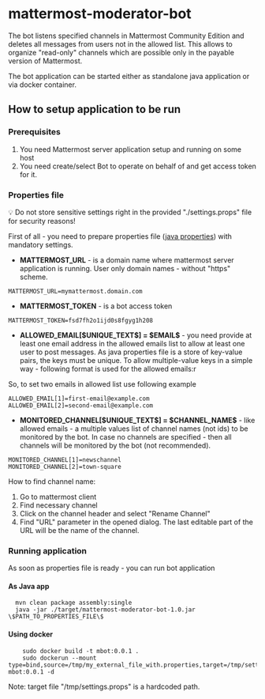 # mattermost-moderator-bot
The bot listens specified channels in Mattermost Community Edition and deletes all messages from users not in the allowed list.
This allows to organize "read-only" channels which are possible only in the payable version of Mattermost.

The bot application can be started either as standalone java application or via docker container.

## How to setup application to be run
### Prerequisites
1. You need Mattermost server application setup and running on some host
2. You need create/select Bot to operate on behalf of and get access token for it.

### Properties file
&#x1F4A1; Do not store sensitive settings right in the provided "./settings.props" file for security reasons!

First of all - you need to prepare properties file ([java properties](https://en.wikipedia.org/wiki/.properties)) with mandatory settings.
* **MATTERMOST_URL** - is a domain name where mattermost server application is running. User only domain names - without "https" scheme.
```properties
MATTERMOST_URL=mymattermost.domain.com
```
* **MATTERMOST_TOKEN** - is a bot access token
```properties
MATTERMOST_TOKEN=fsd7fh2o1ijd0s8fgyg1h208
```
* **ALLOWED_EMAIL[\$UNIQUE_TEXT\$] = \$EMAIL\$** - you need provide at least one email address in the allowed emails list to allow at least one user to post messages.
As java properties file is a store of key-value pairs, the keys must be unique. To allow multiple-value keys in 
a simple way - following format is used for the allowed emails:r

So, to set two emails in allowed list use following example
```properties
ALLOWED_EMAIL[1]=first-email@example.com
ALLOWED_EMAIL[2]=second-email@example.com
```
* **MONITORED_CHANNEL[\$UNIQUE_TEXT\$] = \$CHANNEL_NAME\$** - like allowed emails - a multiple values list of channel names (not ids) to be monitored by the bot.
In case no channels are specified - then all channels will be monitored by the bot (not recommended).
```properties
MONITORED_CHANNEL[1]=newschannel
MONITORED_CHANNEL[2]=town-square
```

How to find channel name:
1. Go to mattermost client
2. Find necessary channel
3. Click on the channel header and select "Rename Channel"
4. Find "URL" parameter in the opened dialog. The last editable part of the URL will be the name of the channel.

### Running application
As soon as properties file is ready - you can run bot application
#### As Java app
```shell
  mvn clean package assembly:single
  java -jar ./target/mattermost-moderator-bot-1.0.jar \$PATH_TO_PROPERTIES_FILE\$
```

#### Using docker
```shell
    sudo docker build -t mbot:0.0.1 .
    sudo dockerun --mount type=bind,source=/tmp/my_external_file_with.properties,target=/tmp/settings.props mbot:0.0.1 -d  
```

Note: target file "/tmp/settings.props" is a hardcoded path.